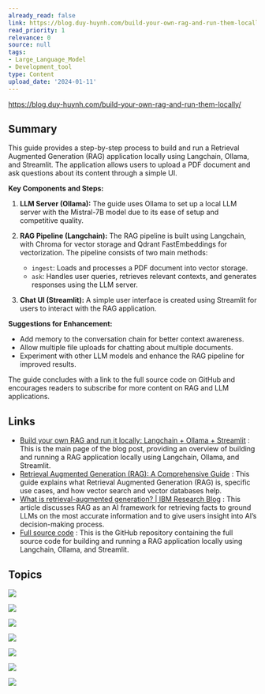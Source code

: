 ```yaml
---
already_read: false
link: https://blog.duy-huynh.com/build-your-own-rag-and-run-them-locally/
read_priority: 1
relevance: 0
source: null
tags:
- Large_Language_Model
- Development_tool
type: Content
upload_date: '2024-01-11'
---
```


https://blog.duy-huynh.com/build-your-own-rag-and-run-them-locally/
## Summary

This guide provides a step-by-step process to build and run a Retrieval Augmented Generation (RAG) application locally using Langchain, Ollama, and Streamlit. The application allows users to upload a PDF document and ask questions about its content through a simple UI.

**Key Components and Steps:**

1. **LLM Server (Ollama):** The guide uses Ollama to set up a local LLM server with the Mistral-7B model due to its ease of setup and competitive quality.

2. **RAG Pipeline (Langchain):** The RAG pipeline is built using Langchain, with Chroma for vector storage and Qdrant FastEmbeddings for vectorization. The pipeline consists of two main methods:
   - `ingest`: Loads and processes a PDF document into vector storage.
   - `ask`: Handles user queries, retrieves relevant contexts, and generates responses using the LLM server.

3. **Chat UI (Streamlit):** A simple user interface is created using Streamlit for users to interact with the RAG application.

**Suggestions for Enhancement:**
- Add memory to the conversation chain for better context awareness.
- Allow multiple file uploads for chatting about multiple documents.
- Experiment with other LLM models and enhance the RAG pipeline for improved results.

The guide concludes with a link to the full source code on GitHub and encourages readers to subscribe for more content on RAG and LLM applications.
## Links

- [Build your own RAG and run it locally: Langchain + Ollama + Streamlit](https://blog.duy.dev/) : This is the main page of the blog post, providing an overview of building and running a RAG application locally using Langchain, Ollama, and Streamlit.
- [Retrieval Augmented Generation (RAG): A Comprehensive Guide](https://www.datastax.com/guides/what-is-retrieval-augmented-generation?ref=blog.duy.dev) : This guide explains what Retrieval Augmented Generation (RAG) is, specific use cases, and how vector search and vector databases help.
- [What is retrieval-augmented generation? | IBM Research Blog](https://research.ibm.com/blog/retrieval-augmented-generation-RAG?ref=blog.duy.dev) : This article discusses RAG as an AI framework for retrieving facts to ground LLMs on the most accurate information and to give users insight into AI’s decision-making process.
- [Full source code](https://github.com/vndee/local-rag-example?ref=blog.duy.dev) : This is the GitHub repository containing the full source code for building and running a RAG application locally using Langchain, Ollama, and Streamlit.

## Topics

![](topics/Library/LangChain)

![](topics/Model/Mistral%207B)

![](topics/Concept/Vector%20Storage)

![](topics/Library/Streamlit)

![](topics/Concept/Ollama)

![](topics/Concept/Retrieval%20Augmented%20Generation%20RAG)

![](topics/Concept/Prompt%20Engineering)